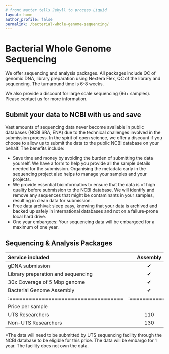 ```yaml
---
# front matter tells Jekyll to process Liquid
layout: home
author_profile: false
permalink: /bacterial-whole-genome-sequencing/
---
```

<title> UTS Sequencing Facility - Bacterial Whole Genome Sequencing </title> 

<h1> Bacterial Whole Genome Sequencing </h1>

We offer sequencing and analysis packages. All packages include QC of genomic DNA, library preparation using Nextera Flex, QC of the library and sequencing. The turnaround time is 6-8 weeks.

We also provide a discount for large scale sequencing (96+ samples). Please contact us for more information.

## Submit your data to NCBI with us and save

Vast amounts of sequencing data never become available in public databases (NCBI SRA, ENA) due to the technical challenges involved in the submission process. In the spirit of open science, we offer a discount if you choose to allow us to submit the data to the public NCBI database on your behalf. The benefits include:

- Save time and money by avoiding the burden of submitting the data yourself. We have a form to help you provide all the sample details needed for the submission. Organising the metadata early in the sequencing project also helps to manage your samples and your projects.
- We provide essential bioinformatics to ensure that the data is of high quality before submission to the NCBI database. We will identify and remove any sequences that might be contaminants in your samples, resulting in clean data for submission.
- Free data archival: sleep easy, knowing that your data is archived and backed up safely in international databases and not on a failure-prone local hard drive.
- One year embargoes: Your sequencing data will be embargoed for a maximum of one year.

## Sequencing & Analysis Packages


| Service included                   | Assembly | Basic  |
|:-----------------------------------|:--------:|:------:|
|gDNA submission                     |     ✔︎    |    ✔︎   |
|Library preparation and sequencing  |     ✔︎    |    ✔︎   |
|30x Coverage of 5 Mbp genome        |     ✔︎    |    ✔︎   |
|Bacterial Genome Assembly           |     ✔︎    |        |
|:===================================|:============:|:========:|:======:|
|Price per sample                                                       |
|UTS Researchers                     |    110    |   100   |
|Non-UTS Researchers                 |   130     |   120  |

*The data will need to be submitted by UTS sequencing facility through the NCBI database to be eligible for this price. The data will be embargo for 1 year. The facility does not own the data.

